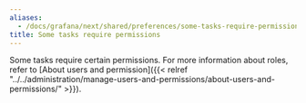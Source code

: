 ```yaml
---
aliases:
  - /docs/grafana/next/shared/preferences/some-tasks-require-permissions/
title: Some tasks require permissions
---
```


Some tasks require certain permissions. For more information about roles, refer to [About users and permission]({{< relref "../../administration/manage-users-and-permissions/about-users-and-permissions/" >}}).
